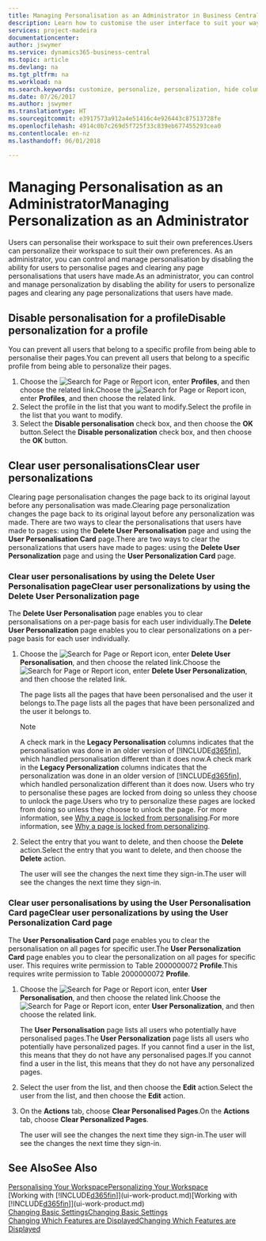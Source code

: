 ```yaml
---
title: Managing Personalisation as an Administrator in Business Central | Microsoft Docs
description: Learn how to customise the user interface to suit your way of working.
services: project-madeira
documentationcenter: 
author: jswymer
ms.service: dynamics365-business-central
ms.topic: article
ms.devlang: na
ms.tgt_pltfrm: na
ms.workload: na
ms.search.keywords: customize, personalize, personalization, hide columns, remove fields, move fields
ms.date: 07/26/2017
ms.author: jswymer
ms.translationtype: HT
ms.sourcegitcommit: e3917573a912a4e51416c4e926443c87513728fe
ms.openlocfilehash: 4914c0b7c269d5f725f33c839eb677455293cea0
ms.contentlocale: en-nz
ms.lasthandoff: 06/01/2018

---
```

# <a name="managing-personalization-as-an-administrator"></a><span data-ttu-id="bcf8f-103">Managing Personalisation as an Administrator</span><span class="sxs-lookup"><span data-stu-id="bcf8f-103">Managing Personalization as an Administrator</span></span>
<!--NAV in the Web client-->
<span data-ttu-id="bcf8f-104">Users can personalise their workspace to suit their own preferences.</span><span class="sxs-lookup"><span data-stu-id="bcf8f-104">Users can personalize their workspace to suit their own preferences.</span></span> <span data-ttu-id="bcf8f-105">As an administrator, you can control and manage personalisation by disabling the ability for users to personalise pages and clearing any page personalisations that users have made.</span><span class="sxs-lookup"><span data-stu-id="bcf8f-105">As an administrator, you can control and manage personalization by disabling the ability for users to personalize pages and clearing any page personalizations that users have made.</span></span>

## <a name="disable-personalization-for-a-profile"></a><span data-ttu-id="bcf8f-106">Disable personalisation for a profile</span><span class="sxs-lookup"><span data-stu-id="bcf8f-106">Disable personalization for a profile</span></span>
<span data-ttu-id="bcf8f-107">You can prevent all users that belong to a specific profile from being able to personalise their pages.</span><span class="sxs-lookup"><span data-stu-id="bcf8f-107">You can prevent all users that belong to a specific profile from being able to personalize their pages.</span></span>
1.  <span data-ttu-id="bcf8f-108">Choose the ![Search for Page or Report](media/ui-search/search_small.png "Search for Page or Report icon") icon, enter **Profiles**, and then choose the related link.</span><span class="sxs-lookup"><span data-stu-id="bcf8f-108">Choose the ![Search for Page or Report](media/ui-search/search_small.png "Search for Page or Report icon") icon, enter **Profiles**, and then choose the related link.</span></span>
2.  <span data-ttu-id="bcf8f-109">Select the profile in the list that you want to modify.</span><span class="sxs-lookup"><span data-stu-id="bcf8f-109">Select the profile in the list that you want to modify.</span></span>
3. <span data-ttu-id="bcf8f-110">Select the **Disable personalisation** check box, and then choose the **OK** button.</span><span class="sxs-lookup"><span data-stu-id="bcf8f-110">Select the **Disable personalization** check box, and then choose the **OK** button.</span></span>

## <a name="clear-user-personalizations"></a><span data-ttu-id="bcf8f-111">Clear user personalisations</span><span class="sxs-lookup"><span data-stu-id="bcf8f-111">Clear user personalizations</span></span>

<span data-ttu-id="bcf8f-112">Clearing page personalisation changes the page back to its original layout before any personalisation was made.</span><span class="sxs-lookup"><span data-stu-id="bcf8f-112">Clearing page personalization changes the page back to its original layout before any personalization was made.</span></span> <span data-ttu-id="bcf8f-113">There are two ways to clear the personalisations that users have made to pages: using the **Delete User Personalisation** page and using the **User Personalisation Card** page.</span><span class="sxs-lookup"><span data-stu-id="bcf8f-113">There are two ways to clear the personalizations that users have made to pages: using the **Delete User Personalization** page and using the **User Personalization Card** page.</span></span>

### <a name="clear-user-personalizations-by-using-the-delete-user-personalization-page"></a><span data-ttu-id="bcf8f-114">Clear user personalisations by using the Delete User Personalisation page</span><span class="sxs-lookup"><span data-stu-id="bcf8f-114">Clear user personalizations by using the Delete User Personalization page</span></span>

<span data-ttu-id="bcf8f-115">The **Delete User Personalisation** page enables you to clear personalisations on a per-page basis for each user individually.</span><span class="sxs-lookup"><span data-stu-id="bcf8f-115">The **Delete User Personalization** page enables you to clear personalizations on a per-page basis for each user individually.</span></span>

1.  <span data-ttu-id="bcf8f-116">Choose the ![Search for Page or Report](media/ui-search/search_small.png "Search for Page or Report icon") icon, enter **Delete User Personalisation**, and then choose the related link.</span><span class="sxs-lookup"><span data-stu-id="bcf8f-116">Choose the ![Search for Page or Report](media/ui-search/search_small.png "Search for Page or Report icon") icon, enter **Delete User Personalization**, and then choose the related link.</span></span>

    <span data-ttu-id="bcf8f-117">The page lists all the pages that have been personalised and the user it belongs to.</span><span class="sxs-lookup"><span data-stu-id="bcf8f-117">The page lists all the pages that have been personalized and the user it belongs to.</span></span>

    >[!NOTE]
    > <span data-ttu-id="bcf8f-118">A check mark in the **Legacy Personalisation** columns indicates that the personalisation was done in an older version of [!INCLUDE[d365fin](includes/d365fin_md.md)], which handled personalisation different than it does now.</span><span class="sxs-lookup"><span data-stu-id="bcf8f-118">A check mark in the **Legacy Personalization** columns indicates that the personalization was done in an older version of [!INCLUDE[d365fin](includes/d365fin_md.md)], which handled personalization different than it does now.</span></span> <span data-ttu-id="bcf8f-119">Users who try to personalise these pages are locked from doing so unless they choose to unlock the page.</span><span class="sxs-lookup"><span data-stu-id="bcf8f-119">Users who try to personalize these pages are locked from doing so unless they choose to unlock the page.</span></span> <span data-ttu-id="bcf8f-120">For more information, see [Why a page is locked from personalising](ui-personalization-locked.md).</span><span class="sxs-lookup"><span data-stu-id="bcf8f-120">For more information, see [Why a page is locked from personalizing](ui-personalization-locked.md).</span></span>

2. <span data-ttu-id="bcf8f-121">Select the entry that you want to delete, and then choose the **Delete** action.</span><span class="sxs-lookup"><span data-stu-id="bcf8f-121">Select the entry that you want to delete, and then choose the **Delete** action.</span></span>

    <span data-ttu-id="bcf8f-122">The user will see the changes the next time they sign-in.</span><span class="sxs-lookup"><span data-stu-id="bcf8f-122">The user will see the changes the next time they sign-in.</span></span>

### <a name="clear-user-personalizations-by-using-the-user-personalization-card-page"></a><span data-ttu-id="bcf8f-123">Clear user personalisations by using the User Personalisation Card page</span><span class="sxs-lookup"><span data-stu-id="bcf8f-123">Clear user personalizations by using the User Personalization Card page</span></span>

<span data-ttu-id="bcf8f-124">The **User Personalisation Card** page enables you to clear the personalisation on all pages for specific user.</span><span class="sxs-lookup"><span data-stu-id="bcf8f-124">The **User Personalization Card** page enables you to clear the personalization on all pages for specific user.</span></span> <span data-ttu-id="bcf8f-125">This requires write permission to Table 2000000072 **Profile**.</span><span class="sxs-lookup"><span data-stu-id="bcf8f-125">This requires write permission to Table 2000000072 **Profile**.</span></span>

1.  <span data-ttu-id="bcf8f-126">Choose the ![Search for Page or Report](media/ui-search/search_small.png "Search for Page or Report icon") icon, enter **User Personalisation**, and then choose the related link.</span><span class="sxs-lookup"><span data-stu-id="bcf8f-126">Choose the ![Search for Page or Report](media/ui-search/search_small.png "Search for Page or Report icon") icon, enter **User Personalization**, and then choose the related link.</span></span>

    <span data-ttu-id="bcf8f-127">The **User Personalisation** page lists all users who potentially have personalised pages.</span><span class="sxs-lookup"><span data-stu-id="bcf8f-127">The **User Personalization** page lists all users who potentially have personalized pages.</span></span> <span data-ttu-id="bcf8f-128">If you cannot find a user in the list, this means that they do not have any personalised pages.</span><span class="sxs-lookup"><span data-stu-id="bcf8f-128">If you cannot find a user in the list, this means that they do not have any personalized pages.</span></span>

2. <span data-ttu-id="bcf8f-129">Select the user from the list, and then choose the **Edit** action.</span><span class="sxs-lookup"><span data-stu-id="bcf8f-129">Select the user from the list, and then choose the **Edit** action.</span></span>

3.  <span data-ttu-id="bcf8f-130">On the **Actions** tab, choose **Clear Personalised Pages**.</span><span class="sxs-lookup"><span data-stu-id="bcf8f-130">On the **Actions** tab, choose **Clear Personalized Pages**.</span></span>

    <span data-ttu-id="bcf8f-131">The user will see the changes the next time they sign-in.</span><span class="sxs-lookup"><span data-stu-id="bcf8f-131">The user will see the changes the next time they sign-in.</span></span>

## <a name="see-also"></a><span data-ttu-id="bcf8f-132">See Also</span><span class="sxs-lookup"><span data-stu-id="bcf8f-132">See Also</span></span>
[<span data-ttu-id="bcf8f-133">Personalising Your Workspace</span><span class="sxs-lookup"><span data-stu-id="bcf8f-133">Personalizing Your Workspace</span></span>](ui-personalization-user.md)  
<span data-ttu-id="bcf8f-134">[Working with [!INCLUDE[d365fin](includes/d365fin_md.md)]](ui-work-product.md)</span><span class="sxs-lookup"><span data-stu-id="bcf8f-134">[Working with [!INCLUDE[d365fin](includes/d365fin_md.md)]](ui-work-product.md)</span></span>  
[<span data-ttu-id="bcf8f-135">Changing Basic Settings</span><span class="sxs-lookup"><span data-stu-id="bcf8f-135">Changing Basic Settings</span></span>](ui-change-basic-settings.md)  
[<span data-ttu-id="bcf8f-136">Changing Which Features are Displayed</span><span class="sxs-lookup"><span data-stu-id="bcf8f-136">Changing Which Features are Displayed</span></span>](ui-experiences.md)  

